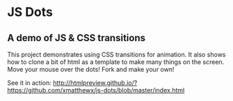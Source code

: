 # JS Dots
## A demo of JS & CSS transitions

This project demonstrates using CSS transitions for animation. It also shows how to clone a bit of html as a template to make many things on the screen. Move your mouse over the dots! Fork and make your own!

See it in action: 
http://htmlpreview.github.io/?https://github.com/xmatthewx/js-dots/blob/master/index.html